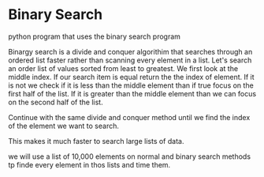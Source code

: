 # Binary Search
 python program that uses the binary search program 

Binargy search is a divide and conquer algorithim that searches through an ordered list faster rather than scanning every element in a list.
Let's search an order list of values sorted from least to greatest. We first look at the middle index. If our search item is equal return the the index of element.
If it is not we check if it is less than the middle element than if true focus on the first half of the list.
If it is greater than the middle element than we can focus on the second half of the list.

Continue with the same divide and conquer method  until we find the index of the element we want to search.

This makes it much faster to search large lists of data.

we will use a list of 10,000 elements on normal and binary search methods tp finde every element in thos lists and time them.
